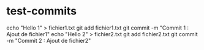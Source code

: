 # test-commits
echo "Hello 1" > fichier1.txt
git add fichier1.txt
git commit -m "Commit 1 : Ajout de fichier1"
echo "Hello 2" > fichier2.txt
git add fichier2.txt
git commit -m "Commit 2 : Ajout de fichier2"
